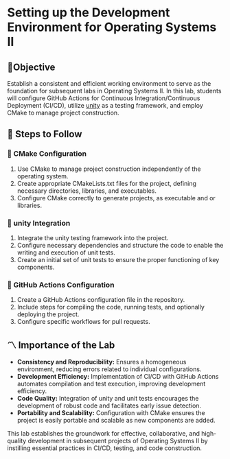 # Setting up the Development Environment for Operating Systems II

## 🎯Objective
Establish a consistent and efficient working environment to serve as the foundation for subsequent labs in Operating Systems II. In this lab, students will configure GitHub Actions for Continuous Integration/Continuous Deployment (CI/CD), utilize [unity](https://www.throwtheswitch.org/unity) as a testing framework, and employ CMake to manage project construction.

## 🔑 Steps to Follow

### 📌 CMake Configuration

1. Use CMake to manage project construction independently of the operating system.
2. Create appropriate CMakeLists.txt files for the project, defining necessary directories, libraries, and executables.
3. Configure CMake correctly to generate projects, as executable and or libraries.


### 📌 unity Integration

1. Integrate the unity testing framework into the project.
2. Configure necessary dependencies and structure the code to enable the writing and execution of unit tests.
3. Create an initial set of unit tests to ensure the proper functioning of key components.

### 📌 GitHub Actions Configuration

1. Create a GitHub Actions configuration file in the repository.
2. Include steps for compiling the code, running tests, and optionally deploying the project.
3. Configure specific workflows for pull requests.

## 〽️ Importance of the Lab

- **Consistency and Reproducibility:** Ensures a homogeneous environment, reducing errors related to individual configurations.
- **Development Efficiency:** Implementation of CI/CD with GitHub Actions automates compilation and test execution, improving development efficiency.
- **Code Quality:** Integration of unity and unit tests encourages the development of robust code and facilitates early issue detection.
- **Portability and Scalability:** Configuration with CMake ensures the project is easily portable and scalable as new components are added.

This lab establishes the groundwork for effective, collaborative, and high-quality development in subsequent projects of Operating Systems II by instilling essential practices in CI/CD, testing, and code construction.

